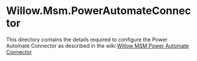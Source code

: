 # Willow.Msm.PowerAutomateConnector

This directory contains the details required to configure the Power Automate Connector as described in the wiki [Willow MSM Power Automate Connector](https://willow.atlassian.net/wiki/spaces/MAR/pages/2791473174/Willow+MSM+Power+Automate+Connector)


